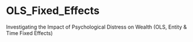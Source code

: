 # OLS_Fixed_Effects
Investigating the Impact of Psychological Distress on Wealth (OLS, Entity &amp; Time Fixed Effects)
